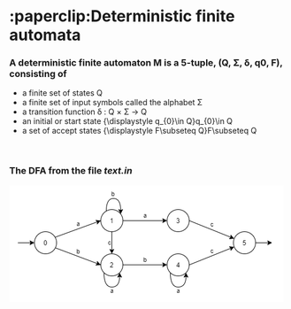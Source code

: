 <h1>:paperclip:Deterministic finite automata </h1>

<h3>A deterministic finite automaton M is a 5-tuple, (Q, Σ, δ, q0, F), consisting of </h3>
<ul>
  <li>a finite set of states Q</li>
  <li>a finite set of input symbols called the alphabet Σ </li>
  <li>a transition function δ : Q × Σ → Q</li>
  <li>an initial or start state {\displaystyle q_{0}\in Q}q_{0}\in Q</li>
  <li>a set of accept states {\displaystyle F\subseteq Q}F\subseteq Q</li>
</ul>

<br>
<h3>The DFA from the file <i>text.in</i></h3>
<img src="https://github.com/PaulaB03/Limbaje-formale-si-automate/blob/master/Proiect1/image.png" alt="codestats-profile-readme" />
